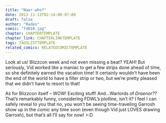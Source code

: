 ```yaml
---
title: "Naar-who?"
date: 2013-11-13T02:14:00-07:00
draft: false
author: "Rades"
comic: "fd010.jpg"
chapter: CHAPTERTEMPLATE
chapter_link: CHAPTERLINKTEMPLATE
tags: TAGSLISTTEMPLATE
related_comics: RELATEDCOMICTEMPLATE
---
```


Look at us! Blizzcon week and not even missing a beat? YEAH! But seriously, Vid worked like a maniac to get a few strips done ahead of time, so she definitely earned the vacation time! It certainly wouldn’t have been the end of the world to have a filler strip or two, but we’re pretty pleased that we didn’t have to resort to that!


As for Blizzcon itself – WOW! Exciting stuff! And…Warlords of *Draenor??* That’s remarkably funny, considering FDWL’s plotline, isn’t it? I feel I can safely reveal to you that no, you won’t be seeing time-traveling Garrosh show up in the comic any time soon (even though Vid just LOVES drawing Garrosh), but that’s all I’ll say for now!  &gt;:D

